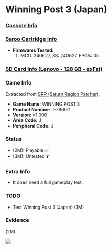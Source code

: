 # Winning Post 3 (Japan)

### [Console Info](../../../../../Info/Consoles/VA13/README.md)

### [Saroo Cartridge Info](../../../../../Info/Cartridges/RetroGameParadiseStore/1.32F/README.md)

- <b>Firmwares Tested:</b>
  1. MCU: 240627, SS: 240627, FPGA: 05

### [SD Card Info (Lenovo - 128 GB - exFat)](../../../../../Info/SdCards/Lenovo/128GB/exfat/README.md)

### Game Info

Extracted from [SRP (Saturn Region Patcher)](https://segaxtreme.net/resources/saturn-region-patcher.81/download).

- <b>Game Name:</b> WINNING POST 3
- <b>Product Number:</b> T-7660G
- <b>Version:</b> V1.000
- <b>Area Code:</b> J
- <b>Peripheral Code:</b> J

### Status

- (2M): Playable :white_check_mark:
- (3M): Untested :question:

### Extra Info

- It does need a full gameplay test.

### TODO

- Test Winning Post 3 (Japan) (3M)

### Evidence

(2M):

[![](https://img.youtube.com/vi/Bfw3N7Ds984/0.jpg)](https://www.youtube.com/watch?v=Bfw3N7Ds984)
